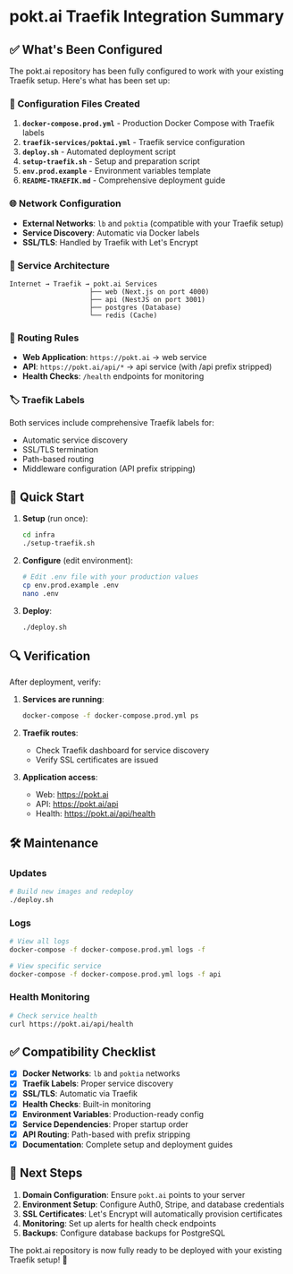 # pokt.ai Traefik Integration Summary

## ✅ What's Been Configured

The pokt.ai repository has been fully configured to work with your existing Traefik setup. Here's what has been set up:

### 🔧 Configuration Files Created

1. **`docker-compose.prod.yml`** - Production Docker Compose with Traefik labels
2. **`traefik-services/poktai.yml`** - Traefik service configuration
3. **`deploy.sh`** - Automated deployment script
4. **`setup-traefik.sh`** - Setup and preparation script
5. **`env.prod.example`** - Environment variables template
6. **`README-TRAEFIK.md`** - Comprehensive deployment guide

### 🌐 Network Configuration

- **External Networks**: `lb` and `poktia` (compatible with your Traefik setup)
- **Service Discovery**: Automatic via Docker labels
- **SSL/TLS**: Handled by Traefik with Let's Encrypt

### 🚀 Service Architecture

```
Internet → Traefik → pokt.ai Services
                    ├── web (Next.js on port 4000)
                    ├── api (NestJS on port 3001)
                    ├── postgres (Database)
                    └── redis (Cache)
```

### 📍 Routing Rules

- **Web Application**: `https://pokt.ai` → web service
- **API**: `https://pokt.ai/api/*` → api service (with /api prefix stripped)
- **Health Checks**: `/health` endpoints for monitoring

### 🏷️ Traefik Labels

Both services include comprehensive Traefik labels for:
- Automatic service discovery
- SSL/TLS termination
- Path-based routing
- Middleware configuration (API prefix stripping)

## 🚀 Quick Start

1. **Setup** (run once):
   ```bash
   cd infra
   ./setup-traefik.sh
   ```

2. **Configure** (edit environment):
   ```bash
   # Edit .env file with your production values
   cp env.prod.example .env
   nano .env
   ```

3. **Deploy**:
   ```bash
   ./deploy.sh
   ```

## 🔍 Verification

After deployment, verify:

1. **Services are running**:
   ```bash
   docker-compose -f docker-compose.prod.yml ps
   ```

2. **Traefik routes**:
   - Check Traefik dashboard for service discovery
   - Verify SSL certificates are issued

3. **Application access**:
   - Web: https://pokt.ai
   - API: https://pokt.ai/api
   - Health: https://pokt.ai/api/health

## 🛠️ Maintenance

### Updates
```bash
# Build new images and redeploy
./deploy.sh
```

### Logs
```bash
# View all logs
docker-compose -f docker-compose.prod.yml logs -f

# View specific service
docker-compose -f docker-compose.prod.yml logs -f api
```

### Health Monitoring
```bash
# Check service health
curl https://pokt.ai/api/health
```

## ✅ Compatibility Checklist

- [x] **Docker Networks**: `lb` and `poktia` networks
- [x] **Traefik Labels**: Proper service discovery
- [x] **SSL/TLS**: Automatic via Traefik
- [x] **Health Checks**: Built-in monitoring
- [x] **Environment Variables**: Production-ready config
- [x] **Service Dependencies**: Proper startup order
- [x] **API Routing**: Path-based with prefix stripping
- [x] **Documentation**: Complete setup and deployment guides

## 🎯 Next Steps

1. **Domain Configuration**: Ensure `pokt.ai` points to your server
2. **Environment Setup**: Configure Auth0, Stripe, and database credentials
3. **SSL Certificates**: Let's Encrypt will automatically provision certificates
4. **Monitoring**: Set up alerts for health check endpoints
5. **Backups**: Configure database backups for PostgreSQL

The pokt.ai repository is now fully ready to be deployed with your existing Traefik setup! 🚀
